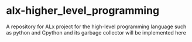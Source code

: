 # alx-higher_level_programming
A repository for ALx project for the high-level programming language such as python and Cpython and its garbage collector will be implemented here

